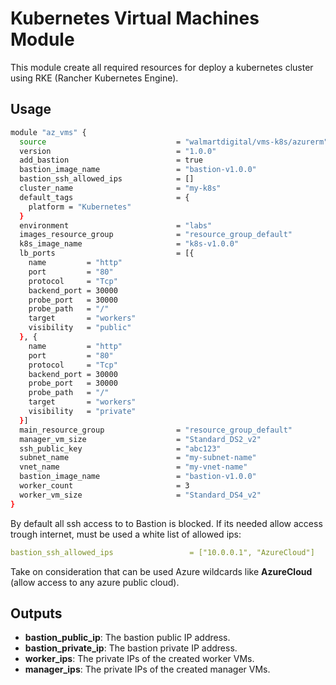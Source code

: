 # Kubernetes Virtual Machines Module

This module create all required resources for deploy a kubernetes cluster using
RKE (Rancher Kubernetes Engine).

## Usage

```bash
module "az_vms" {
  source                             = "walmartdigital/vms-k8s/azurerm"
  version                            = "1.0.0"
  add_bastion                        = true
  bastion_image_name                 = "bastion-v1.0.0"
  bastion_ssh_allowed_ips            = []
  cluster_name                       = "my-k8s"
  default_tags                       = {
    platform = "Kubernetes"
  }
  environment                        = "labs"
  images_resource_group              = "resource_group_default"
  k8s_image_name                     = "k8s-v1.0.0"
  lb_ports                           = [{
    name         = "http"
    port         = "80"
    protocol     = "Tcp"
    backend_port = 30000
    probe_port   = 30000
    probe_path   = "/"
    target       = "workers"
    visibility   = "public"
  }, {
    name         = "http"
    port         = "80"
    protocol     = "Tcp"
    backend_port = 30000
    probe_port   = 30000
    probe_path   = "/"
    target       = "workers"
    visibility   = "private"
  }]
  main_resource_group                = "resource_group_default"
  manager_vm_size                    = "Standard_DS2_v2"
  ssh_public_key                     = "abc123"
  subnet_name                        = "my-subnet-name"
  vnet_name                          = "my-vnet-name"
  bastion_image_name                 = "bastion-v1.0.0"
  worker_count                       = 3
  worker_vm_size                     = "Standard_DS4_v2"
}
```

By default all ssh access to to Bastion is blocked. If its needed allow access
trough internet, must be used a white list of allowed ips:

```yaml
bastion_ssh_allowed_ips                 = ["10.0.0.1", "AzureCloud"]
```

Take on consideration that can be used Azure wildcards like **AzureCloud**
(allow access to any azure public cloud).

## Outputs

- **bastion_public_ip**: The bastion public IP address.
- **bastion_private_ip**: The bastion private IP address.
- **worker_ips**: The private IPs of the created worker VMs.
- **manager_ips**: The private IPs of the created manager VMs.
